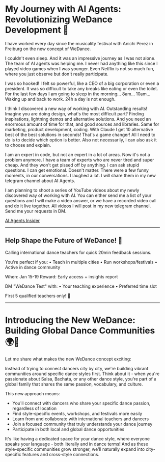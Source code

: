 # My Journey with AI Agents: Revolutionizing WeDance Development 🚀

I have worked every day since the musicality festival with Anichi Perez in Freiburg on the new concept of WeDance.

I couldn't even sleep. And it was an impressive journey as I was not alone. The team of AI agents was helping me. I never had anything like this since I played video games when I was younger. Even Netflix is not so much fun, where you just observe but don't really participate.

I was so hooked! I felt so powerful, like a CEO of a big corporation or even a president. It was so difficult to take any breaks like eating or even the toilet. For the last few days I am going to sleep in the morning... 8am... 10am... Waking up and back to work. 24h a day is not enough.

I think I discovered a new way of working with AI. Outstanding results! Imagine you are doing design, what's the most difficult part? Finding inspirations, lightning demos and alternative solutions. And you need an enormous amount of time for that, and good sources and libraries. Same for marketing, product development, coding. With Claude I get 10 alternative best of the best solutions in seconds! That's a game changer! All I need to do is to decide which option is better. Also not necessarily, I can also ask it to choose and explain.

I am an expert in code, but not an expert in a lot of areas. Now it's not a problem anymore. I have a team of experts who are never tired and super cheap. And they won't get pissed off by anything. I can ask stupid questions. I can get emotional. Doesn't matter. There were a few funny moments, in our conversations. I laughed a lot. I will share them in my new telegram channel about AI Agents.

I am planning to shoot a series of YouTube videos about my newly discovered way of working with AI. You can either send me a list of your questions and I will make a video answer, or we have a recorded video call and do it live together. All videos I will post in my new telegram channel. Send me your requests in DM.

[AI Agents Insider](https://t.me/AIAgentsInsider)

---

## Help Shape the Future of WeDance! 🌟

Calling international dance teachers for quick 20min feedback sessions.

You're perfect if you:
• Teach in multiple cities
• Run workshops/festivals
• Active in dance community

When: Jan 15-19
Reward: Early access + insights report

DM "WeDance Test" with:
• Your teaching experience
• Preferred time slot

First 5 qualified teachers only! 🎯

---

# Introducing the New WeDance: Building Global Dance Communities 🌍💃

Let me share what makes the new WeDance concept exciting:

Instead of trying to connect dancers city by city, we're building vibrant communities around specific dance styles first. Think about it - when you're passionate about Salsa, Bachata, or any other dance style, you're part of a global family that shares the same passion, vocabulary, and culture.

This new approach means:

- You'll connect with dancers who share your specific dance passion, regardless of location
- Find style-specific events, workshops, and festivals more easily
- Learn from and collaborate with international teachers and dancers
- Join a focused community that truly understands your dance journey
- Participate in both local and global dance opportunities

It's like having a dedicated space for your dance style, where everyone speaks your language - both literally and in dance terms! And as these style-specific communities grow stronger, we'll naturally expand into city-specific features and cross-style connections.
